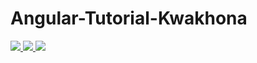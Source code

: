 
# Angular-Tutorial-Kwakhona
<a href="https://codeclimate.com/github/TangentSolutions/Angular-Tutorial-Kwakhona">
    <img src="https://codeclimate.com/github/TangentSolutions/Angular-Tutorial-Kwakhona/badges/gpa.svg" />
</a>
<a href="https://codeclimate.com/github/TangentSolutions/Angular-Tutorial-Kwakhona/coverage">
    <img src="https://codeclimate.com/github/TangentSolutions/Angular-Tutorial-Kwakhona/badges/coverage.svg" />
</a>
<a href="https://codeclimate.com/github/TangentSolutions/Angular-Tutorial-Kwakhona">
    <img src="https://codeclimate.com/github/TangentSolutions/Angular-Tutorial-Kwakhona/badges/issue_count.svg" />
</a>
